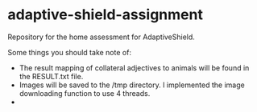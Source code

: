 # adaptive-shield-assignment

Repository for the home assessment for AdaptiveShield.

Some things you should take note of:

- The result mapping of collateral adjectives to animals will be found in the RESULT.txt file.
- Images will be saved to the /tmp directory. I implemented the image downloading function to use 4 threads.
-
